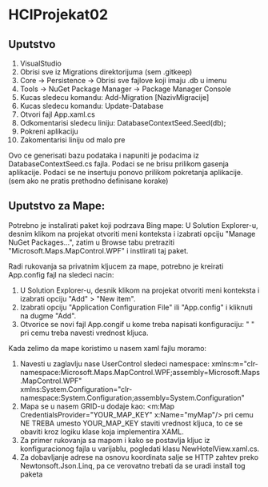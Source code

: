 # HCIProjekat02


## Uputstvo
1. VisualStudio
2. Obrisi sve iz Migrations direktorijuma (sem .gitkeep)
3. Core -> Persistence -> Obrisi sve fajlove koji imaju .db u imenu
4. Tools -> NuGet Package Manager -> Package Manager Console
5. Kucas sledecu komandu: Add-Migration [NazivMigracije]
6. Kucas sledecu komandu: Update-Database
7. Otvori fajl App.xaml.cs
8. Odkomentarisi sledecu liniju: DatabaseContextSeed.Seed(db);
9. Pokreni aplikaciju
10. Zakomentarisi liniju od malo pre

Ovo ce generisati bazu podataka i napuniti je podacima iz DatabaseContextSeed.cs fajla.
Podaci se ne brisu prilikom gasenja aplikacije.
Podaci se ne insertuju ponovo prilikom pokretanja aplikacije. (sem ako ne pratis prethodno definisane korake)

## Uputstvo za Mape:

Potrebno je instalirati paket koji podrzava Bing mape:
U Solution Explorer-u, desnim klikom na projekat otvoriti meni konteksta i izabrati opciju "Manage NuGet Packages...",
zatim u Browse tabu pretraziti "Microsoft.Maps.MapControl.WPF" i instlirati taj paket.

Radi rukovanja sa privatnim kljucem za mape, potrebno je kreirati App.config fajl na sledeci nacin:<br/>
1. U Solution Explorer-u, desnik klikom na projekat otvoriti meni konteksta i izabrati opciju "Add" > "New item".<br/>
2. Izabrati opciju "Application Configuration File" ili "App.config" i kliknuti na dugme "Add". <br/>
3. Otvorice se novi fajl App.congif u kome treba napisati konfiguraciju:
	"<?xml version="1.0" encoding="utf-8" ?>
	<configuration>
	<appSettings>
		<add key="MapKey" value="NAVESTI VREDNOST KLJUCA"/>
	</appSettings>
	</configuration>"
pri cemu treba navesti vrednost kljuca.

Kada zelimo da mape koristimo u nasem xaml fajlu moramo:
1. Navesti u zaglavlju nase UserControl sledeci namespace:
	  xmlns:m="clr-namespace:Microsoft.Maps.MapControl.WPF;assembly=Microsoft.Maps.MapControl.WPF"  
          xmlns:System.Configuration="clr-namespace:System.Configuration;assembly=System.Configuration"
2. Mapa se u nasem GRID-u dodaje kao:
	   <m:Map CredentialsProvider="YOUR_MAP_KEY" x:Name="myMap"/>
   pri cemu NE TREBA umesto YOUR_MAP_KEY staviti vrednost kljuca, to ce se obaviti kroz logiku klase koja 
implementira XAML.
3. Za primer rukovanja sa mapom i kako se postavlja kljuc iz konfiguracionog fajla u varijablu, pogledati klasu NewHotelView.xaml.cs.
4. Za dobavljanje adrese na osnovu koordinata salje se HTTP zahtev preko Newtonsoft.Json.Linq, pa ce verovatno trebati da se uradi install tog paketa
